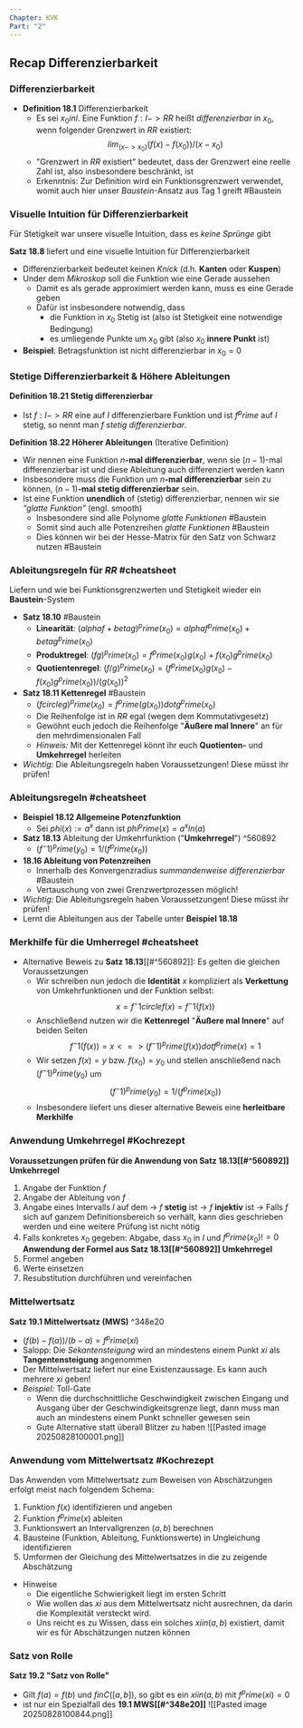```yaml
---
Chapter: KVK
Part: "2"
---
```

## Recap Differenzierbarkeit
### Differenzierbarkeit
- __Definition 18.1__ Differenzierbarkeit
	- Es sei $x_0 in I$. Eine Funktion $f : I -> RR$ heißt _differenzierbar_ in $x_0$, wenn folgender Grenzwert in $RR$ existiert: $$lim_(x->x_0) (f(x)-f(x_0))/(x-x_0)$$
	- "Grenzwert in $RR$ existiert" bedeutet, dass der Grenzwert eine reelle Zahl ist, also insbesondere beschränkt, ist
	- Erkenntnis: Zur Definition wird ein Funktionsgrenzwert verwendet, womit auch hier unser _Baustein_-Ansatz aus Tag 1 greift #Baustein 
### Visuelle Intuition für Differenzierbarkeit
Für Stetigkeit war unsere visuelle Intuition, dass es _keine Sprünge_ gibt

__Satz 18.8__ liefert und eine visuelle Intuition für Differenzierbarkeit
- Differenzierbarkeit bedeutet keinen _Knick_ (d.h. __Kanten__ oder __Kuspen__)
- Under dem _Mikroskop_ soll die Funktion wie eine Gerade aussehen
	- Damit es als gerade approximiert werden kann, muss es eine Gerade geben
	- Dafür ist insbesondere notwendig, dass
		- die Funktion in $x_0$ Stetig ist (also ist Stetigkeit eine notwendige Bedingung)
		- es umliegende Punkte um $x_0$ gibt (also $x_0$ __innere Punkt__ ist)
- __Beispiel__: Betragsfunktion ist nicht differenzierbar in $x_0 = 0$
### Stetige Differenzierbarkeit & Höhere Ableitungen
__Definition 18.21 Stetig differenzierbar__
- Ist $f : I -> RR$ eine auf $I$ differenzierbare Funktion und ist $f^prime$ auf $I$ stetig, so nennt man $f$ _stetig differenzierbar_.

__Definition 18.22 Höherer Ableitungen__ (Iterative Definition)
- Wir nennen eine Funktion $n$__-mal differenzierbar__, wenn sie $(n-1)$-mal differenzierbar ist und diese Ableitung auch differenziert werden kann
- Insbesondere muss die Funktion um $n$__-mal differenzierbar__ sein zu können, $(n-1)$__-mal stetig differenzierbar__ sein.
- Ist eine Funktion __unendlich__ of (stetig) differenzierbar, nennen wir sie _"glatte Funktion"_ (engl. smooth)
	- Insbesondere sind alle Polynome _glatte Funktionen_ #Baustein 
	- Somit sind auch alle Potenzreihen _glatte Funktionen_ #Baustein 
	- Dies können wir bei der Hesse-Matrix für den Satz von Schwarz nutzen #Baustein 
### Ableitungsregeln für $RR$ #cheatsheet 
Liefern und wie bei Funktionsgrenzwerten und Stetigkeit wieder ein __Baustein__-System
- __Satz 18.10__ #Baustein 
	- __Linearität__: $(alpha f + beta g)^prime (x_0) = alpha f^prime (x_0) + beta g^prime (x_0)$
	- __Produktregel__: $(f g)^prime (x_0) = f^prime (x_0) g(x_0) + f(x_0) g^prime (x_0)$
	- __Quotientenregel__: $(f/g)^prime (x_0) = (f^prime (x_0) g(x_0)-f(x_0) g^prime (x_0))/(g(x_0))^2$
- __Satz 18.11 Kettenregel__ #Baustein 
	- $(f circle g)^prime (x_0) = f^prime (g(x_0)) dot g^prime (x_0)$
	- Die Reihenfolge ist in $RR$ egal (wegen dem Kommutativgesetz)
	- Gewöhnt euch jedoch die Reihenfolge "__Äußere mal Innere__" an für den mehrdimensionalen Fall
	- _Hinweis:_ Mit der Kettenregel könnt ihr euch __Quotienten-__ und __Umkehrregel__ herleiten 
- _Wichtig:_ Die Ableitungsregeln haben Voraussetzungen! Diese müsst ihr prüfen!
### Ableitungsregeln #cheatsheet 
- __Beispiel 18.12 Allgemeine Potenzfunktion__
	- Sei $phi(x) := a^x$ dann ist $phi^prime (x) = a^x ln(a)$
- __Satz 18.13__ Ableitung der Umkehrfunktion ("__Umkehrregel__") ^560892
	- $(f^-1 )^prime (y_0) = 1/(f^prime (x_0))$
- __18.16 Ableitung von Potenzreihen__
	- Innerhalb des Konvergenzradius _summandenweise differenzierbar_ #Baustein 
	- Vertauschung von zwei Grenzwertprozessen möglich!
- _Wichtig:_ Die Ableitungsregeln haben Voraussetzungen! Diese müsst ihr prüfen!
- Lernt die Ableitungen aus der Tabelle unter __Beispiel 18.18__
### Merkhilfe für die Umherregel #cheatsheet 
- Alternative Beweis zu __Satz 18.13__[[#^560892]]: Es gelten die gleichen Voraussetzungen
	- Wir schreiben nun jedoch die __Identität__ $x$ kompliziert als __Verkettung__ von Umkehrfunktionen und der Funktion selbst: $$ x = f^-1 circle f(x) = f^-1 (f(x)) $$
	- Anschließend nutzen wir die __Kettenregel__ "__Äußere mal Innere__" auf beiden Seiten $$ f^-1 (f(x)) = x <=> (f^-1)^prime (f(x)) dot f^prime (x) = 1 $$
	- Wir setzen $f(x) = y$ bzw. $f(x_0 ) = y_0$ und stellen anschließend nach $(f^-1)^prime (y_0)$ um $$ (f^-1)^prime (y_0) = 1/(f^prime (x_0)) $$
	- Insbesondere liefert uns dieser alternative Beweis eine __herleitbare Merkhilfe__
### Anwendung Umkehrregel #Kochrezept 
__Voraussetzungen prüfen für die Anwendung von Satz 18.13[[#^560892]] Umkehrregel__ 
1. Angabe der Funktion $f$
2. Angabe der Ableitung von $f$
3. Angabe eines Intervalls $I$ auf dem
   -> $f$ __stetig__ ist
   -> $f$ __injektiv__ ist
   -> Falls $f$ sich auf ganzem Definitionsbereich so verhält, kann dies geschrieben werden und eine weitere Prüfung ist nicht nötig
4. Falls konkretes $x_0$ gegeben: Abgabe, dass $x_0$ in $I$ und $f^prime (x_0) != 0$
__Anwendung der Formel aus Satz 18.13[[#^560892]] Umkehrregel__
5. Formel angeben
6. Werte einsetzen
7. Resubstitution durchführen und vereinfachen
### Mittelwertsatz
__Satz 19.1 Mittelwertsatz (MWS)__ ^348e20
- $(f(b)-f(a))/(b-a) = f^prime (xi)$
- Salopp: Die _Sekantensteigung_ wird an mindestens einem Punkt $xi$ als __Tangentensteigung__ angenommen 
- Der Mittelwertsatz liefert nur eine Existenzaussage. Es kann auch mehrere $xi$ geben!
- _Beispiel:_ Toll-Gate
	- Wenn die durchschnittliche Geschwindigkeit zwischen Eingang und Ausgang über der Geschwindigkeitsgrenze liegt, dann muss man auch an mindestens einem Punkt schneller gewesen sein
	- Gute Alternative statt überall Blitzer zu haben
![[Pasted image 20250828100001.png]]
### Anwendung vom Mittelwertsatz #Kochrezept 
Das Anwenden vom Mittelwertsatz zum Beweisen von Abschätzungen erfolgt meist nach folgendem Schema:
1. Funktion $f(x)$ identifizieren und angeben
2. Funktion $f^prime (x)$ ableiten
3. Funktionswert an Intervallgrenzen $(a,b)$ berechnen
4. Bausteine (Funktion, Ableitung, Funktionswerte) in Ungleichung identifizieren
5. Umformen der Gleichung des Mittelwertsatzes in die zu zeigende Abschätzung

- Hinweise
	- Die eigentliche Schwierigkeit liegt im ersten Schritt
	- Wie wollen das $xi$ aus dem Mittelwertsatz nicht ausrechnen, da darin die Komplexität versteckt wird.
	- Uns reicht es zu Wissen, dass ein solches $xi in (a, b)$ existiert, damit wir es für Abschätzungen nutzen können
### Satz von Rolle
__Satz 19.2 "Satz von Rolle"__
- Gilt $f(a) = f(b)$ und $f in C([a,b])$, so gibt es ein $xi in (a,b)$ mit $f^prime (xi) = 0$
- ist nur ein Spezialfall des __19.1 MWS[[#^348e20]]__
![[Pasted image 20250828100844.png]]
